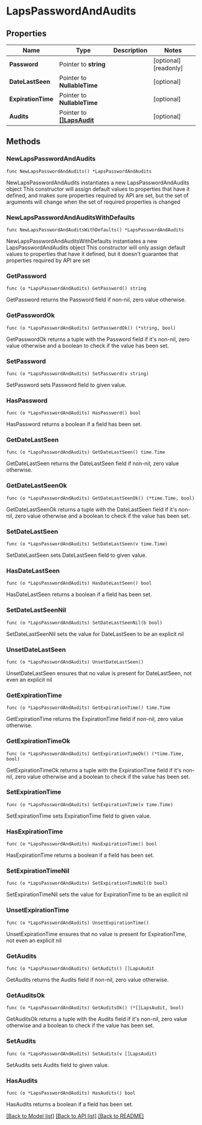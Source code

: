 # LapsPasswordAndAudits

## Properties

Name | Type | Description | Notes
------------ | ------------- | ------------- | -------------
**Password** | Pointer to **string** |  | [optional] [readonly] 
**DateLastSeen** | Pointer to **NullableTime** |  | [optional] 
**ExpirationTime** | Pointer to **NullableTime** |  | [optional] 
**Audits** | Pointer to [**[]LapsAudit**](LapsAudit.md) |  | [optional] 

## Methods

### NewLapsPasswordAndAudits

`func NewLapsPasswordAndAudits() *LapsPasswordAndAudits`

NewLapsPasswordAndAudits instantiates a new LapsPasswordAndAudits object
This constructor will assign default values to properties that have it defined,
and makes sure properties required by API are set, but the set of arguments
will change when the set of required properties is changed

### NewLapsPasswordAndAuditsWithDefaults

`func NewLapsPasswordAndAuditsWithDefaults() *LapsPasswordAndAudits`

NewLapsPasswordAndAuditsWithDefaults instantiates a new LapsPasswordAndAudits object
This constructor will only assign default values to properties that have it defined,
but it doesn't guarantee that properties required by API are set

### GetPassword

`func (o *LapsPasswordAndAudits) GetPassword() string`

GetPassword returns the Password field if non-nil, zero value otherwise.

### GetPasswordOk

`func (o *LapsPasswordAndAudits) GetPasswordOk() (*string, bool)`

GetPasswordOk returns a tuple with the Password field if it's non-nil, zero value otherwise
and a boolean to check if the value has been set.

### SetPassword

`func (o *LapsPasswordAndAudits) SetPassword(v string)`

SetPassword sets Password field to given value.

### HasPassword

`func (o *LapsPasswordAndAudits) HasPassword() bool`

HasPassword returns a boolean if a field has been set.

### GetDateLastSeen

`func (o *LapsPasswordAndAudits) GetDateLastSeen() time.Time`

GetDateLastSeen returns the DateLastSeen field if non-nil, zero value otherwise.

### GetDateLastSeenOk

`func (o *LapsPasswordAndAudits) GetDateLastSeenOk() (*time.Time, bool)`

GetDateLastSeenOk returns a tuple with the DateLastSeen field if it's non-nil, zero value otherwise
and a boolean to check if the value has been set.

### SetDateLastSeen

`func (o *LapsPasswordAndAudits) SetDateLastSeen(v time.Time)`

SetDateLastSeen sets DateLastSeen field to given value.

### HasDateLastSeen

`func (o *LapsPasswordAndAudits) HasDateLastSeen() bool`

HasDateLastSeen returns a boolean if a field has been set.

### SetDateLastSeenNil

`func (o *LapsPasswordAndAudits) SetDateLastSeenNil(b bool)`

 SetDateLastSeenNil sets the value for DateLastSeen to be an explicit nil

### UnsetDateLastSeen
`func (o *LapsPasswordAndAudits) UnsetDateLastSeen()`

UnsetDateLastSeen ensures that no value is present for DateLastSeen, not even an explicit nil
### GetExpirationTime

`func (o *LapsPasswordAndAudits) GetExpirationTime() time.Time`

GetExpirationTime returns the ExpirationTime field if non-nil, zero value otherwise.

### GetExpirationTimeOk

`func (o *LapsPasswordAndAudits) GetExpirationTimeOk() (*time.Time, bool)`

GetExpirationTimeOk returns a tuple with the ExpirationTime field if it's non-nil, zero value otherwise
and a boolean to check if the value has been set.

### SetExpirationTime

`func (o *LapsPasswordAndAudits) SetExpirationTime(v time.Time)`

SetExpirationTime sets ExpirationTime field to given value.

### HasExpirationTime

`func (o *LapsPasswordAndAudits) HasExpirationTime() bool`

HasExpirationTime returns a boolean if a field has been set.

### SetExpirationTimeNil

`func (o *LapsPasswordAndAudits) SetExpirationTimeNil(b bool)`

 SetExpirationTimeNil sets the value for ExpirationTime to be an explicit nil

### UnsetExpirationTime
`func (o *LapsPasswordAndAudits) UnsetExpirationTime()`

UnsetExpirationTime ensures that no value is present for ExpirationTime, not even an explicit nil
### GetAudits

`func (o *LapsPasswordAndAudits) GetAudits() []LapsAudit`

GetAudits returns the Audits field if non-nil, zero value otherwise.

### GetAuditsOk

`func (o *LapsPasswordAndAudits) GetAuditsOk() (*[]LapsAudit, bool)`

GetAuditsOk returns a tuple with the Audits field if it's non-nil, zero value otherwise
and a boolean to check if the value has been set.

### SetAudits

`func (o *LapsPasswordAndAudits) SetAudits(v []LapsAudit)`

SetAudits sets Audits field to given value.

### HasAudits

`func (o *LapsPasswordAndAudits) HasAudits() bool`

HasAudits returns a boolean if a field has been set.


[[Back to Model list]](../README.md#documentation-for-models) [[Back to API list]](../README.md#documentation-for-api-endpoints) [[Back to README]](../README.md)


